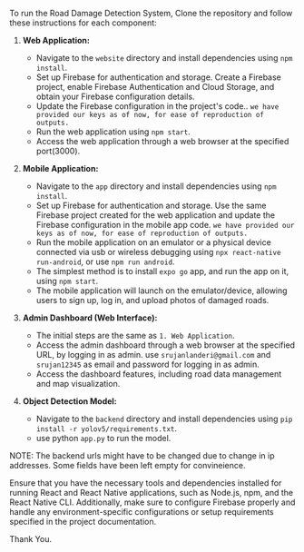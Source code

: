 To run the Road Damage Detection System, Clone the repository and follow these instructions for each component:

1. **Web Application:**
   - Navigate to the `website` directory and install dependencies using `npm install`.
   - Set up Firebase for authentication and storage. Create a Firebase project, enable Firebase Authentication and Cloud Storage, and obtain your Firebase configuration details.
   - Update the Firebase configuration in the project's code.. `we have provided our keys as of now, for ease of reproduction of outputs.`
   - Run the web application using `npm start`.
   - Access the web application through a web browser at the specified port(3000).

2. **Mobile Application:**
   - Navigate to the `app` directory and install dependencies using `npm install`.
   - Set up Firebase for authentication and storage. Use the same Firebase project created for the web application and update the Firebase configuration in the mobile app code. `we have provided our keys as of now, for ease of reproduction of outputs.`
   - Run the mobile application on an emulator or a physical device connected via usb or wireless debugging using `npx react-native run-android`, or use `npm run android`.
   - The simplest method is to install `expo go` app, and run the app on it, using `npm start`.
   - The mobile application will launch on the emulator/device, allowing users to sign up, log in, and upload photos of damaged roads.

3. **Admin Dashboard (Web Interface):**
   - The initial steps are the same as `1. Web Application`.
   - Access the admin dashboard through a web browser at the specified URL, by logging in as admin. use `srujanlanderi@gmail.com` and `srujan12345` as email and password for logging in as admin.
   - Access the dashboard features, including road data management and map visualization.

3. **Object Detection Model:**
   - Navigate to the `backend` directory and install dependencies using `pip install -r yolov5/requirements.txt`.
   - use python `app.py` to run the model.

NOTE: The backend urls might have to be changed due to change in ip addresses. Some fields have been left empty for convineience.

Ensure that you have the necessary tools and dependencies installed for running React and React Native applications, such as Node.js, npm, and the React Native CLI. Additionally, make sure to configure Firebase properly and handle any environment-specific configurations or setup requirements specified in the project documentation.

Thank You.
